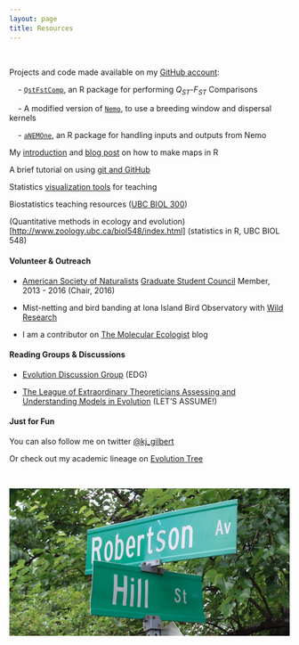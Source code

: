 ```yaml
---
layout: page
title: Resources
---
```



&nbsp;


Projects and code made available on my [GitHub account](https://github.com/kjgilbert):

&nbsp;&nbsp;&nbsp; - [`QstFstComp`](https://github.com/kjgilbert/QstFstComp), an R package for performing *Q<sub>ST</sub>*-*F<sub>ST</sub>* Comparisons

&nbsp;&nbsp;&nbsp;  - A modified version of [`Nemo`](https://github.com/kjgilbert/NemoDispersalKernel), to use a breeding window and dispersal kernels

&nbsp;&nbsp;&nbsp; - [`aNEMOne`](https://github.com/kjgilbert/aNEMOne), an R package for handling inputs and outputs from Nemo

My [introduction](https://github.com/kjgilbert/kjgilbert.github.io/raw/master/pdfs/R_MakingMaps.pdf) and [blog post](http://www.molecularecologist.com/2012/09/making-maps-with-r/) on how to make maps in R

A brief tutorial on using [git and GitHub](https://github.com/kjgilbert/kjgilbert.github.io/raw/master/pdfs/KGilbert_GitTutorial.pdf) 

Statistics [visualization tools](http://www.zoology.ubc.ca/~whitlock/kingfisher/KFhomepage.htm) for teaching

Biostatistics teaching resources ([UBC BIOL 300](http://www.zoology.ubc.ca/~whitlock/bio300/))

(Quantitative methods in ecology and evolution)[http://www.zoology.ubc.ca/biol548/index.html] (statistics in R, UBC BIOL 548)


#### Volunteer & Outreach

- [American Society of Naturalists](http://www.amnat.org/home.html) [Graduate Student Council](http://asngrads.com/) Member, 2013 - 2016 (Chair, 2016)

- Mist-netting and bird banding at Iona Island Bird Observatory with [Wild Research](http://wildresearch.ca/)

- I am a contributor on [The Molecular Ecologist](http://www.molecularecologist.com/) blog


#### Reading Groups & Discussions

- [Evolution Discussion Group](http://www.biodiversity.ubc.ca/edg/) (EDG)

- [The League of Extraordinary Theoreticians Assessing and Understanding Models in Evolution](http://www.zoology.ubc.ca/let/) (LET’S ASSUME!)


#### Just for Fun

You can also follow me on twitter [@kj_gilbert](https://twitter.com/kj_gilbert)

Or check out my academic lineage on [Evolution Tree](http://academictree.org/evolution/tree.php?pid=50418&fontsize=0&pnodecount=4&cnodecount=2)

&nbsp;


![photo](https://github.com/kjgilbert/kjgilbert.github.io/raw/master/extras/HillRobertson_Cropped.png)



